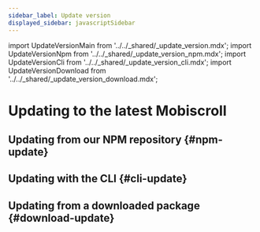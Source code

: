 ```yaml
---
sidebar_label: Update version
displayed_sidebar: javascriptSidebar
---
```


import UpdateVersionMain from '../../_shared/_update_version.mdx';
import UpdateVersionNpm from '../../_shared/_update_version_npm.mdx';
import UpdateVersionCli from '../../_shared/_update_version_cli.mdx';
import UpdateVersionDownload from '../../_shared/_update_version_download.mdx';

# Updating to the latest Mobiscroll

<UpdateVersionMain />

## Updating from our NPM repository {#npm-update}

<UpdateVersionNpm framework="javascript" />

## Updating with the CLI {#cli-update}

<UpdateVersionCli framework="javascript" />

## Updating from a downloaded package {#download-update}

<UpdateVersionDownload framework="javascript" />
